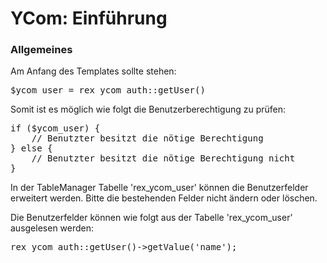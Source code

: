 # YCom: Einführung


<h3>Allgemeines</h3>

Am Anfang des Templates sollte stehen:

<pre>$ycom_user = rex_ycom_auth::getUser()</pre>

Somit ist es möglich wie folgt die Benutzerberechtigung zu prüfen:

<pre>if ($ycom_user) {
	// Benutzter besitzt die nötige Berechtigung
} else {
	// Benutzter besitzt die nötige Berechtigung nicht
}</pre>
In der TableManager Tabelle 'rex_ycom_user' können die Benutzerfelder erweitert werden.
Bitte die bestehenden Felder nicht ändern oder löschen.

Die Benutzerfelder können wie folgt aus der Tabelle 'rex_ycom_user' ausgelesen werden:

<pre>rex_ycom_auth::getUser()->getValue('name');</pre>


